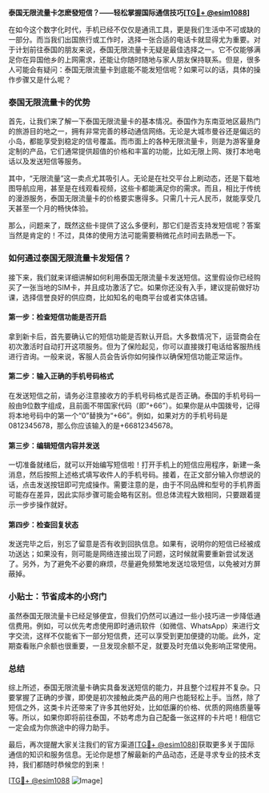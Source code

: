 **泰国无限流量卡怎麽發短信？——轻松掌握国际通信技巧[[TG💪+ @esim1088](https://t.me/s/esim1088)]**

在如今这个数字化时代，手机已经不仅仅是通讯工具，更是我们生活中不可或缺的一部分。而当我们出国旅行或工作时，选择一张合适的电话卡就显得尤为重要。对于计划前往泰国的朋友来说，泰国无限流量卡无疑是最佳选择之一。它不仅能够满足你在异国他乡的上网需求，还能让你随时随地与家人朋友保持联系。但是，很多人可能会有疑问：泰国无限流量卡到底能不能发短信呢？如果可以的话，具体的操作步骤又是什么呢？

### 泰国无限流量卡的优势

首先，让我们来了解一下泰国无限流量卡的基本情况。泰国作为东南亚地区最热门的旅游目的地之一，拥有非常完善的移动通信网络。无论是大城市曼谷还是偏远的小岛，都能享受到稳定的信号覆盖。而市面上的各种无限流量卡，则是为游客量身定制的产品，它们通常提供超值的价格和丰富的功能，比如无限上网、拨打本地电话以及发送短信等服务。

其中，“无限流量”这一卖点尤其吸引人。无论是在社交平台上刷动态，还是下载地图导航应用，甚至是在线观看视频，这些卡都能满足你的需求。而且，相比于传统的漫游服务，泰国无限流量卡的价格要实惠得多。只需几十元人民币，就能享受几天甚至一个月的畅快体验。

那么，问题来了，既然这些卡提供了这么多便利，那它们是否支持发短信呢？答案当然是肯定的！不过，具体的使用方法可能需要稍微花点时间去熟悉一下。

### 如何通过泰国无限流量卡发短信？

接下来，我们就来详细讲解如何利用泰国无限流量卡发送短信。这里假设你已经购买了一张当地的SIM卡，并且成功激活了它。如果你还没有入手，建议提前做好功课，选择信誉良好的供应商，比如知名的电商平台或者实体店铺。

#### 第一步：检查短信功能是否开启

拿到新卡后，首先要确认它的短信功能是否默认开启。大多数情况下，运营商会在初次激活时自动打开这项服务。但为了保险起见，你可以直接拨打电话给客服热线进行咨询。一般来说，客服人员会告诉你如何操作以确保短信功能正常运作。

#### 第二步：输入正确的手机号码格式

在发送短信之前，请务必注意接收方的手机号码格式是否正确。泰国的手机号码一般由9位数字组成，且前面不带国家代码（即“+66”）。如果你是从中国拨号，记得将本地号码中的第一个“0”替换为“+66”。例如，如果对方的手机号码是0812345678，那么你应该输入的是+66812345678。

#### 第三步：编辑短信内容并发送

一切准备就绪后，就可以开始编写短信啦！打开手机上的短信应用程序，新建一条消息，然后按照上述格式填写收件人的手机号码。接着，在正文部分输入你想说的话，点击发送按钮即可完成操作。需要注意的是，由于不同品牌和型号的手机界面可能存在差异，因此实际步骤可能会略有区别。但总体流程大致相同，只要跟着提示一步步操作就好。

#### 第四步：检查回复状态

发送完毕之后，别忘了留意是否有收到回执信息。如果有，说明你的短信已经被成功送达；如果没有，则可能是网络连接出现了问题，这时候就需要重新尝试发送了。另外，为了避免不必要的麻烦，尽量避免频繁地发送垃圾短信，以免被对方屏蔽掉。

### 小贴士：节省成本的小窍门

虽然泰国无限流量卡已经足够便宜，但我们仍然可以通过一些小技巧进一步降低通信费用。例如，可以优先考虑使用即时通讯软件（如微信、WhatsApp）来进行文字交流，这样不仅能省下一部分短信费，还可以享受到更加便捷的功能。此外，定期查看账户余额也很重要，一旦发现余额不足，就要及时充值以免影响正常使用。

### 总结

综上所述，泰国无限流量卡确实具备发送短信的能力，并且整个过程并不复杂。只要掌握了正确的步骤，即使是初次接触此类产品的用户也能轻松上手。当然，除了短信之外，这类卡片还带来了许多其他好处，比如低廉的价格、优质的网络质量等等。所以，如果你即将前往泰国，不妨考虑为自己配备一张这样的卡片吧！相信它一定会成为你旅途中的得力助手。

最后，再次提醒大家关注我们的官方渠道[[TG💪+ @esim1088](https://t.me/s/esim1088)]获取更多关于国际通信的知识和服务信息。无论你是想了解最新的产品动态，还是寻求专业的技术支持，我们都随时恭候您的到来！

[[TG💪+ @esim1088](https://t.me/s/esim1088) ![Image](https://i.postimg.cc/4NQfJmqS/Snipaste-2025-05-13-00-14-12.png)]